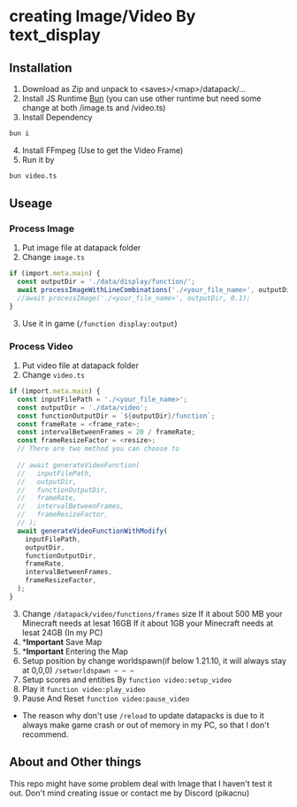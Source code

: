 # creating Image/Video By text_display

## Installation

1. Download as Zip and unpack to \<saves\>/\<map\>/datapack/...
2. Install JS Runtime [Bun](https://bun.sh) (you can use other runtime but need some change at both /image.ts and /video.ts)
3. Install Dependency
```bash
bun i
```
4. Install FFmpeg (Use to get the Video Frame)
5. Run it by 
```bash
bun video.ts
```

## Useage

### Process Image

1. Put image file at datapack folder
2. Change `image.ts` 
```ts
if (import.meta.main) {
  const outputDir = './data/display/function/';
  await processImageWithLineCombinations('./<your_file_name>', outputDir, <resize>);
  //await processImage('./<your_file_name>', outputDir, 0.1);
}
```
3. Use it in game (`/function display:output`)

### Process Video

1. Put video file at datapack folder
2. Change `video.ts`
```ts
if (import.meta.main) {
  const inputFilePath = './<your_file_name>';
  const outputDir = './data/video';
  const functionOutputDir = `${outputDir}/function`;
  const frameRate = <frame_rate>;
  const intervalBetweenFrames = 20 / frameRate;
  const frameResizeFactor = <resize>;
  // There are two method you can choose to
  
  // await generateVideoFunction(
  //   inputFilePath,
  //   outputDir,
  //   functionOutputDir,
  //   frameRate,
  //   intervalBetweenFrames,
  //   frameResizeFactor,
  // );
  await generateVideoFunctionWithModify(
    inputFilePath,
    outputDir,
    functionOutputDir,
    frameRate,
    intervalBetweenFrames,
    frameResizeFactor,
  );
}
```
3. Change `/datapack/video/functions/frames` size
If it about 500 MB your Minecraft needs at lesat 16GB
If it about 1GB your Minecraft needs at lesat 24GB (In my PC)
4. ***Important** Save Map
5. ***Important** Entering the Map
6. Setup position by change worldspawn(if below 1.21.10, it will always stay at 0,0,0) `/setworldspawn ~ ~ ~`
7. Setup scores and entities By `function video:setup_video`
8. Play it `function video:play_video`
9. Pause And Reset `function video:pause_video`

* The reason why don't use `/reload` to update datapacks is due to it always make game crash or out of memory in my PC, so that I don't recommend.

## About and Other things

This repo might have some problem deal with Image that I haven't test it out.
Don't mind creating issue or contact me by Discord (pikacnu)